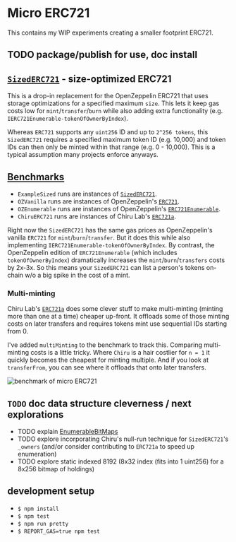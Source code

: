 
# Micro ERC721

This contains my WIP experiments creating a smaller footprint ERC721.

## TODO package/publish for use, doc install

## [`SizedERC721`](contracts/SizedERC721.sol) - size-optimized ERC721
This is a drop-in replacement for the OpenZeppelin ERC721 that uses
storage optimizations for a specified maximum `size`. This lets it
keep gas costs low for `mint`/`transfer`/`burn` while also
adding extra functionality (e.g. `IERC721Enumerable-tokenOfOwnerByIndex`).

Whereas `ERC721` supports any `uint256` ID and up to `2^256 tokens`,
this `SizedERC721` requires a specified maximum token ID (e.g. 10,000)
and token IDs can then only be minted within that range (e.g. 0 - 10,000).
This is a typical assumption many projects enforce anyways.

## [Benchmarks](test/Benchmark.test.js)

- `ExampleSized` runs are instances of [`SizedERC721`](contracts/SizedERC721.sol).
- `OZVanilla` runs are instances of OpenZeppelin's [`ERC721`](https://github.com/OpenZeppelin/openzeppelin-contracts/blob/master/contracts/token/ERC721/ERC721.sol).
- `OZEnumerable` runs are instances of OpenZeppelin's [`ERC721Enumerable`](https://github.com/OpenZeppelin/openzeppelin-contracts/blob/master/contracts/token/ERC721/extensions/ERC721Enumerable.sol).
- `ChiruERC721` runs are instances of Chiru Lab's [`ERC721a`](https://github.com/chiru-labs/ERC721A).

Right now the `SizedERC721` has the same gas prices as OpenZeppelin's vanilla `ERC721` for `mint`/`burn`/`transfer`.
But it does this while also implementing `IERC721Enumerable-tokenOfOwnerByIndex`. By contrast, the OpenZeppelin edition
of `ERC721Enumerable` (which includes `tokenOfOwnerByIndex`) dramatically increases the `mint`/`burn`/`transfers` costs by 2x-3x.
So this means your `SizedERC721` can list a person's tokens on-chain w/o a big spike in the cost of a mint.

### Multi-minting
Chiru Lab's [`ERC721a`](https://github.com/chiru-labs/ERC721A) does some clever stuff to make
multi-minting (minting more than one at a time) cheaper up-front. It offloads some of those minting costs on later transfers
and requires tokens mint use sequential IDs starting from 0.

I've added `multiMinting` to the benchmark to track this. Comparing multi-minting costs is a little tricky.
Where `Chiru` is a hair costlier for `n = 1` it quickly becomes the cheapest for minting multiple. And
if you look at `transferFrom`, you can see where it offloads that onto later transfers.

![benchmark of micro ERC721](https://user-images.githubusercontent.com/599974/153911534-66bf86a2-5fd9-4c77-a1a6-9af609e9010c.png)

## `TODO` doc data structure cleverness / next explorations
- TODO explain [EnumerableBitMaps](contracts/EnumerableBitMaps.sol)
- TODO explore incorporating Chiru's null-run technique for `SizedERC721`'s `_owners` (and/or consider contributing to `ERC721a` to speed up enumeration)
- TODO explore static indexed 8192 (8x32 index (fits into 1 uint256) for a 8x256 bitmap of holdings)

## development setup
- `$ npm install`
- `$ npm test`
- `$ npm run pretty`
- `$ REPORT_GAS=true npm test`
